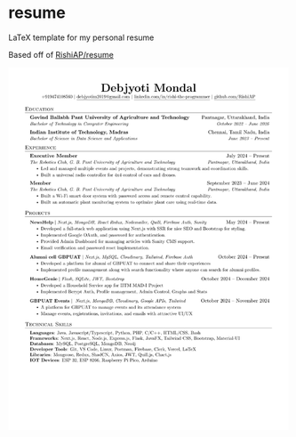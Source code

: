 # resume
LaTeX template for my personal resume

Based off of [RishiAP/resume](https://github.com/RishiAP/resume/)

![Resume Preview](resume.png)
